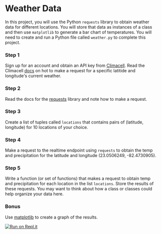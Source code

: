# Weather Data

In this project, you will use the Python `requests` library to obtain weather data for different locations.
You will store that data as instances of a class and then use `matplotlib` to generate a bar chart of temperatures.
You will need to create and run a Python file called `weather.py` to complete this project.

### Step 1
Sign up for an account and obtain an API key from [Climacell](https://developer.climacell.co/). Read the Climacell [docs](https://developer.climacell.co/v3/reference#get-realtime) on hot to make a request for a specific latitide and longitude's current weather.

### Step 2
Read the docs for the [requests](https://requests.readthedocs.io/en/master/user/quickstart/) library and note how to make a request.

### Step 3
Create a list of tuples called `locations` that contains pairs of (latitude, longitude) for 10 locations of your choice.

### Step 4
Make a request to the realtime endpoint using `requests` to obtain the temp and precipitation for the latitude and longitude (23.0506249, -82.4730905).

### Step 5
Write a function (or set of functions) that makes a request to obtain temp and precipitation for each location in the list `locations`. 
Store the results of these requests.
You may want to think about how a class or classes could help organize your data here.

### Bonus
Use [matplotlib](https://matplotlib.org/3.1.1/gallery/lines_bars_and_markers/barh.html) to create a graph of the results.


[![Run on Repl.it](https://repl.it/badge/github/momentum-morehouse/weather-data-with-pyton-kieranblanks)](https://repl.it/github/momentum-morehouse/weather-data-with-pyton-kieranblanks)


